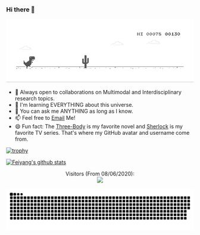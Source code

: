 ### Hi there 👋


![image](https://github.com/Eurus-Holmes/Eurus-Holmes/blob/master/dino.gif)


<!--
**Eurus-Holmes/Eurus-Holmes** is a ✨ _special_ ✨ repository because its `README.md` (this file) appears on your GitHub profile.

Here are some ideas to get you started:

- 🔭 I’m currently working on ...
- 🌱 I’m currently learning ...
- 👯 I’m looking to collaborate on ...
- 🤔 I’m looking for help with ...
- 💬 Ask me about ...
- 📫 How to reach me: ...
- 😄 Pronouns: ...
- ⚡ Fun fact: ...
- 🌱 I’m currently working at [Apple Inc.](https://www.apple.com/)
- 🤔 Looking to collaborate on Multimodal Machine Learning.
-->


- 👯 Always open to collaborations on Multimodal and Interdisciplinary research topics. 
- 🔭 I'm learning EVERYTHING about this universe.
- 💬 You can ask me ANYTHING as long as I know.
- 📫 Feel free to [Email](mailto:fychen@ucla.edu) Me!
- 😄 Fun fact: The [Three-Body](https://en.wikipedia.org/wiki/The_Three-Body_Problem_(novel)) is my favorite novel and [Sherlock](https://en.wikipedia.org/wiki/Sherlock_(TV_series)) is my favorite TV series. That's where my GitHub avatar and username come from.


<!--
![Feiyang's github stats](https://github-readme-stats.vercel.app/api?username=Eurus-Holmes&show_icons=true&title_color=fff&icon_color=79ff97&text_color=9f9f9f&bg_color=151515)
-->

<!--
<a href="https://github.com/ryo-ma/github-profile-trophy">
  <img width=800 src="https://github-profile-trophy.vercel.app/?username=Eurus-Holmes&column=7&theme=gruvbox&no-frame=true&title=Stars,Commit,Followers,PullRequest,Issues"/>
</a>
-->


[![trophy](https://github-profile-trophy.vercel.app/?username=Eurus-Holmes&theme=dracula&rank=SECRET,SSS,SS,S&column=7)](https://github.com/Eurus-Holmes/Eurus-Holmes/)

<!--
[![Feiyang's github stats](https://github-readme-stats.vercel.app/api?username=Eurus-Holmes&show_icons=true&theme=tokyonight&count_private=true&bg_color=30,e96443,904e95&title_color=fff&text_color=fff)](https://github.com/anuraghazra/github-readme-stats)
-->


[![Feiyang's github stats](https://github-readme-stats.vercel.app/api?username=Eurus-Holmes&include_all_commits=true&count_private=true&show_icons=true&theme=tokyonight&bg_color=30,e96443,904e95&title_color=fff&text_color=fff)](https://github.com/anuraghazra/github-readme-stats)


<!--
[![GitHub Streak](https://github-readme-streak-stats.herokuapp.com/?user=Eurus-Holmes&theme=buefy-dark)](https://git.io/streak-stats)
-->



<!--
![Top Langs](https://github-readme-stats.vercel.app/api/top-langs/?username=Eurus-Holmes&layout=compact&count_private=true&bg_color=30,e96443,904e95&title_color=fff&text_color=fff)
-->




<p align="center"> 
  Visitors (From 08/06/2020):<br>
  <img src="https://profile-counter.glitch.me/Eurus-Holmes/count.svg" />
</p>



![github contribution grid snake animation](https://raw.githubusercontent.com/Eurus-Holmes/Eurus-Holmes/output/github-contribution-grid-snake.svg)

